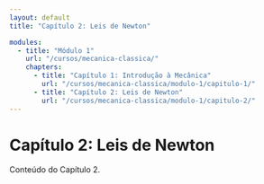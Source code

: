 ```yaml
---
layout: default
title: "Capítulo 2: Leis de Newton"

modules:
  - title: "Módulo 1"
    url: "/cursos/mecanica-classica/"
    chapters:
      - title: "Capítulo 1: Introdução à Mecânica"
        url: "/cursos/mecanica-classica/modulo-1/capitulo-1/"
      - title: "Capítulo 2: Leis de Newton"
        url: "/cursos/mecanica-classica/modulo-1/capitulo-2/"
---
```


# Capítulo 2: Leis de Newton

Conteúdo do Capítulo 2.
